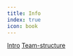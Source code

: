 ```yaml
---
title: Info
index: true
icon: book
---
```


[Intro](/en/about/intro.html)
[Team-structure](/about/intro.html)